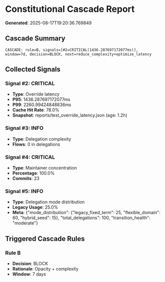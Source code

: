 # Constitutional Cascade Report

**Generated**: 2025-08-17T19:20:36.769849

## Cascade Summary

```
CASCADE: rule=B, signals=[#2=CRITICAL(1436.287697172077ms)], window=7d, decision=BLOCK, next=reduce_complexity+optimize_latency
```

## Collected Signals

### Signal #2: CRITICAL

- **Type**: Override latency
- **P95**: 1436.287697172077ms
- **P99**: 2260.99424848836ms
- **Cache Hit Rate**: 78.0%
- **Snapshot**: reports/test_override_latency.json (age: 1.2h)

### Signal #3: INFO

- **Type**: Delegation complexity
- **Flows**: 0 in delegations

### Signal #4: CRITICAL

- **Type**: Maintainer concentration
- **Percentage**: 100.0%
- **Commits**: 23

### Signal #5: INFO

- **Type**: Delegation mode distribution
- **Legacy Usage**: 25.0%
- **Meta**: {"mode_distribution": {"legacy_fixed_term": 25, "flexible_domain": 60, "hybrid_seed": 15}, "total_delegations": 100, "transition_health": "moderate"}

## Triggered Cascade Rules

### Rule B

- **Decision**: BLOCK
- **Rationale**: Opacity + complexity
- **Window**: 7 days
